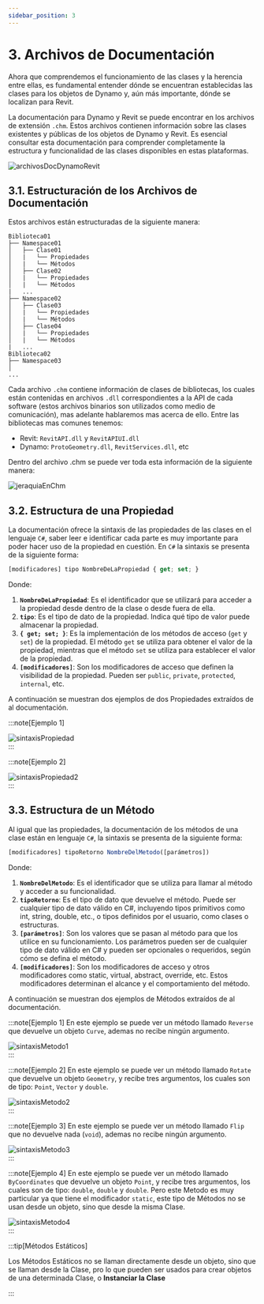 ```yaml
---
sidebar_position: 3
---
```


# 3. Archivos de Documentación


Ahora que comprendemos el funcionamiento de las clases y la herencia entre ellas, es fundamental entender dónde se encuentran establecidas las clases para los objetos de Dynamo y, aún más importante, dónde se localizan para Revit.

La documentación para Dynamo y Revit se puede encontrar en los archivos de extensión ```.chm```. Estos archivos contienen información sobre las clases existentes y públicas de los objetos de Dynamo y Revit. Es esencial consultar esta documentación para comprender completamente la estructura y funcionalidad de las clases disponibles en estas plataformas.

<div style={{ textAlign: 'center' }}>
  <img  style={{ maxWidth: '300px'}}
  src={require('./img/archivosDocDynamoRevit.png').default}
  alt="archivosDocDynamoRevit"/>
</div>


## 3.1. Estructuración de los Archivos de Documentación
Estos archivos están estructuradas de la siguiente manera:

```
Biblioteca01
├── Namespace01
│   ├── Clase01
│   |   └── Propiedades
│   |   └── Métodos
│   ├── Clase02
│   |   └── Propiedades
│   |   └── Métodos
|   ...
├── Namespace02
│   ├── Clase03
│   |   └── Propiedades
│   |   └── Métodos
│   ├── Clase04
│   |   └── Propiedades
│   |   └── Métodos
|   ... 
Biblioteca02
├── Namespace03
│ 
...
```

Cada archivo ```.chm``` contiene información de clases de bibliotecas, los cuales están contenidas en archivos ```.dll``` correspondientes a la API de cada software (estos archivos binarios son utilizados como medio de comunicación), mas adelante hablaremos mas acerca de ello. Entre las bibliotecas mas comunes tenemos:

- Revit: ```RevitAPI.dll``` y ```RevitAPIUI.dll```
- Dynamo: ```ProtoGeometry.dll```, ```RevitServices.dll```, etc

Dentro del archivo .chm se puede ver toda esta información de la siguiente manera:

<div style={{ textAlign: 'center' }}>
  <img  style={{ maxWidth: '600px'}}
  src={require('./img/jeraquiaEnChm.png').default}
  alt="jeraquiaEnChm"/>
</div>


## 3.2. Estructura de una Propiedad

La documentación ofrece la sintaxis de las propiedades de las clases en el lenguaje ```C#```, saber leer e identificar cada parte es muy importante para poder hacer uso de la propiedad en cuestión. En ```C#``` la sintaxis se presenta de la siguiente forma:

```js
[modificadores] tipo NombreDeLaPropiedad { get; set; }
```

Donde: 

1. **```NombreDeLaPropiedad```**: Es el identificador que se utilizará para acceder a la propiedad desde dentro de la clase o desde fuera de ella.
2. **```tipo```**:  Es el tipo de dato de la propiedad. Indica qué tipo de valor puede almacenar la propiedad.
3. **```{ get; set; }```**: Es la implementación de los métodos de acceso (```get``` y ```set```) de la propiedad. El método ```get``` se utiliza para obtener el valor de la propiedad, mientras que el método ```set``` se utiliza para establecer el valor de la propiedad.
4. **```[modificadores]```**: Son los modificadores de acceso que definen la visibilidad de la propiedad. Pueden ser ```public```, ```private```, ```protected```, ```internal```, etc.

A continuación se muestran dos ejemplos de dos Propiedades extraídos de al documentación.

:::note[Ejemplo 1]
<div style={{ textAlign: 'center' }}>
  <img  style={{ maxWidth: '550px'}}
  src={require('./img/sintaxisPropiedad.png').default}
  alt="sintaxisPropiedad"/>
</div>
:::

:::note[Ejemplo 2]
<div style={{ textAlign: 'center' }}>
  <img  style={{ maxWidth: '500px'}}
  src={require('./img/sintaxisPropiedad2.png').default}
  alt="sintaxisPropiedad2"/>
</div>
:::

## 3.3. Estructura de un Método
Al igual que las propiedades, la documentación de los métodos de una clase están en lenguaje ```C#```, la sintaxis se presenta de la siguiente forma:

```js
[modificadores] tipoRetorno NombreDelMetodo([parámetros]) 
```

Donde: 

1. **```NombreDelMetodo```**: Es el identificador que se utiliza para llamar al método y acceder a su funcionalidad.
2. **```tipoRetorno```**: Es el tipo de dato que devuelve el método. Puede ser cualquier tipo de dato válido en C#, incluyendo tipos primitivos como int, string, double, etc., o tipos definidos por el usuario, como clases o estructuras.
3. **```[parámetros]```**: Son los valores que se pasan al método para que los utilice en su funcionamiento. Los parámetros pueden ser de cualquier tipo de dato válido en C# y pueden ser opcionales o requeridos, según cómo se defina el método.
4. **```[modificadores]```**: Son los modificadores de acceso y otros modificadores como static, virtual, abstract, override, etc. Estos modificadores determinan el alcance y el comportamiento del método.

A continuación se muestran dos ejemplos de Métodos extraídos de al documentación.

:::note[Ejemplo 1]
En este ejemplo se puede ver un método llamado ```Reverse``` que devuelve un objeto ```Curve```, ademas no recibe ningún argumento.
<div style={{ textAlign: 'center' }}>
  <img  style={{ maxWidth: '400px'}}
  src={require('./img/sintaxisMetodo1.png').default}
  alt="sintaxisMetodo1"/>
</div>
:::

:::note[Ejemplo 2]
En este ejemplo se puede ver un método llamado ```Rotate``` que devuelve un objeto ```Geometry```, y recibe tres argumentos, los cuales son de tipo: ```Point```, ```Vector``` y ```double```.
<div style={{ textAlign: 'center' }}>
  <img  style={{ maxWidth: '500px'}}
  src={require('./img/sintaxisMetodo2.png').default}
  alt="sintaxisMetodo2"/>
</div>
:::


:::note[Ejemplo 3]
En este ejemplo se puede ver un método llamado ```Flip``` que no devuelve nada (```void```), ademas no recibe ningún argumento.
<div style={{ textAlign: 'center' }}>
  <img  style={{ maxWidth: '500px'}}
  src={require('./img/sintaxisMetodo3.png').default}
  alt="sintaxisMetodo3"/>
</div>
:::

:::note[Ejemplo 4]
En este ejemplo se puede ver un método llamado ```ByCoordinates``` que devuelve un objeto ```Point```, y recibe tres argumentos, los cuales son de tipo: ```double```, ```double``` y ```double```.
Pero este Metodo es muy particular ya que tiene el modificador ```static```, este tipo de Métodos no se usan desde un objeto, sino que desde la misma Clase.
<div style={{ textAlign: 'center' }}>
  <img  style={{ maxWidth: '500px'}}
  src={require('./img/sintaxisMetodo4.png').default}
  alt="sintaxisMetodo4"/>
</div>
:::

:::tip[Métodos Estáticos]

Los Métodos Estáticos no se llaman directamente desde un objeto, sino que se llaman desde la Clase, pro lo que pueden ser usados para crear objetos de una determinada Clase, o **Instanciar la Clase**

:::

